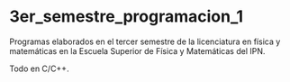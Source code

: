 # 3er_semestre_programacion_1
Programas elaborados en el tercer semestre de la licenciatura en física y matemáticas en la Escuela Superior de Física y Matemáticas del IPN.

Todo en C/C++.

